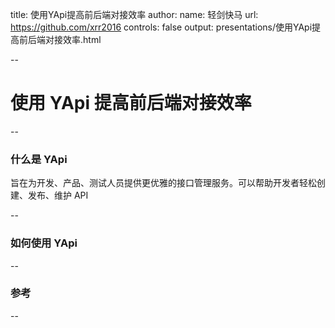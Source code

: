 title: 使用YApi提高前后端对接效率
author:
  name: 轻剑快马
  url: https://github.com/xrr2016
controls: false
output: presentations/使用YApi提高前后端对接效率.html

--

# 使用 YApi 提高前后端对接效率

--

### 什么是 YApi

旨在为开发、产品、测试人员提供更优雅的接口管理服务。可以帮助开发者轻松创建、发布、维护 API

--

### 如何使用 YApi

--

### 参考

--
